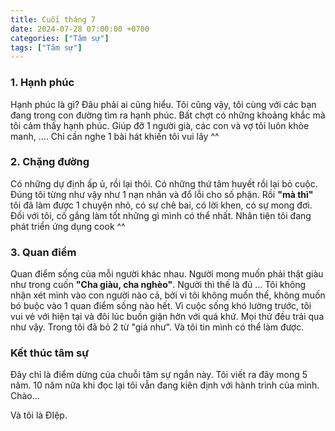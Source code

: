 ```yaml
---
title: Cuối tháng 7
date: 2024-07-28 07:00:00 +0700
categories: ["Tâm sự"]
tags: ["Tâm sự"]
---
```


### 1. Hạnh phúc

Hạnh phúc là gì? Đâu phải ai cũng hiểu. Tôi cũng vậy, tôi cùng với các bạn đang trong con đường tìm ra hạnh phúc. Bất chợt có những khoảng khắc mà tôi cảm thấy hạnh phúc.
Giúp đỡ 1 người già, các con và vợ tôi luôn khỏe manh, .... Chỉ cần nghe 1 bài hát khiến tôi vui lây ^^

### 2. Chặng đường

Có những dự định ấp ủ, rồi lại thôi. Có những thứ tâm huyết rồi lại bỏ cuộc. Đúng tôi từng như vậy như 1 nạn nhân và đổ lỗi cho số phận. Rồi **"mà thì"** tôi đã làm được 1 chuyện nhỏ, có sự chê bai, có lời khen, có sự mong đơi. Đối với tôi, cố gắng làm tốt những gì mình có thể nhất. Nhân tiện tôi đang phát triển ứng dụng cook ^^

### 3. Quan điểm

Quan điểm sống của mỗi người khác nhau. Người mong muốn phải thật giàu như trong cuốn **"Cha giàu, cha nghèo"**. Người thì thế là đủ ... Tôi không nhận xét mình vào con người nào cả, bởi vì tôi không muốn thế, không muốn bó buộc vào 1 quan điểm sống nào hết. Vì cuộc sống khó lường trước, tôi vui vẻ với hiện tại và đôi lúc buồn giận hờn với quá khứ. Mọi thứ đều trải qua như vậy. Trong tôi đã bỏ 2 từ "giá như". Và tôi tin mình có thể làm được.

### Kết thúc tâm sự

Đây chỉ là điểm dừng của chuỗi tâm sự ngắn này. Tôi viết ra đây mong 5 năm. 10  năm nữa khi đọc lại tôi vẫn đang kiên định với hành trình của mình. Chào...

Và tôi là ĐIệp.
